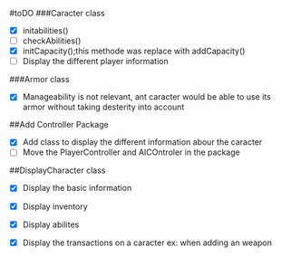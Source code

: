 #toDO
###Caracter class
- [x] initabilities()
- [ ] checkAbilities()
- [x] initCapacity();this methode was replace with addCapacity()
- [ ] Display the different player information

###Armor class
- [x] Manageability is not relevant, ant caracter would be able to use its armor without taking desterity into account

##Add Controller Package
- [x] Add class to display the different information abour the caracter
- [ ] Move the PlayerController and AICOntroler in the package

##DisplayCharacter class
- [x] Display the basic information
- [x] Display inventory
- [x] Display abilites
- [x] Display the transactions on a caracter ex: when adding an weapon

